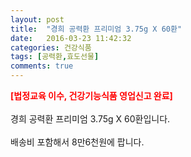 ```yaml
---
layout: post
title:  "경희 공력환 프리미엄 3.75g X 60환"
date:   2016-03-23 11:42:32
categories: 건강식품
tags: [공력환,효도선물]
comments: true
---
```


<strong><span style="color: rgb(255, 0, 0);">[법정교육 이수, 건강기능식품 영업신고 완료]</span></strong>
<br><br>
경희 공력환 프리미엄 3.75g X 60환입니다.
<br><br>
배송비 포함해서 8만6천원에 팝니다.
<br>
<br>
<img class="image" src="https://1.bp.blogspot.com/-lJMhEXlmJZI/W_tiDRt3nLI/AAAAAAAAA-M/5h-7bXM7XyIOfL6_kSnOpRWA2o_DcG_8wCLcBGAs/s320/sdtfshdfhsdf.jpg" alt=""/>
<br>
<br>
<img class="image" src="http://nbbang.co.kr/data/webedit/20180910164026_wfoesshv.jpg" alt=""/>  